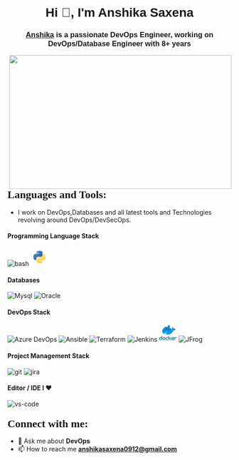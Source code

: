 <!-- Header Section -->
<h1 align="center"><font face="Arial">Hi 👋, I'm Anshika Saxena</font></h1>
<h3 align="center"><font face="Arial"><a href="https://www.linkedin.com/in/anshika-saxena-549390a8/" target="_blank" rel="noreferrer">Anshika</a> is a passionate DevOps Engineer, working on DevOps/Database Engineer with 8+ years</font></h3>


<!-- GIF -->
<img align="right" height="300" width="500" src="https://media4.giphy.com/media/v1.Y2lkPTc5MGI3NjExbGRxaTltZXBkbGd2NG1tdHEwaWVvcjhkZnQxcGgxeGJ2NDB1eGIycCZlcD12MV9pbnRlcm5hbF9naWZfYnlfaWQmY3Q9Zw/L1R1tvI9svkIWwpVYr/giphy.gif" />


<!-- Languages and Tools Section -->
<h3 align="left"><font size="+2" face="Verdana">Languages and Tools:</font></h3>


- I work on DevOps,Databases and all latest tools and Technologies revolving around DevOps/DevSecOps.

#### Programming Language Stack
<p align="left">
<img src="https://www.vectorlogo.zone/logos/gnu_bash/gnu_bash-official.svg" alt="bash" title="bash" width="40 height="40" />
<img src="https://raw.githubusercontent.com/github/explore/80688e429a7d4ef2fca1e82350fe8e3517d3494d/topics/python/python.png" alt="python" title="python" width="40" height="40"/> 

#### Databases

<p align="left">
<img src="https://www.vectorlogo.zone/logos/mysql/mysql-horizontal.svg" alt="Mysql" width="70" height="70" />
<img src="https://www.vectorlogo.zone/logos/oracle/oracle-ar21.svg" alt="Oracle" width="70" height="70" />

#### DevOps Stack 
<p align="left">
  <img src="https://www.vectorlogo.zone/logos/microsoft_azure/microsoft_azure-ar21.svg" alt="Azure DevOps" width="40" height="40" />
  <img src="https://www.vectorlogo.zone/logos/ansible/ansible-icon.svg" alt="Ansible" title="Ansible" width="40" height="40"/> 
  <img src="https://www.vectorlogo.zone/logos/terraformio/terraformio-icon.svg" alt="Terraform" title="Terraform" width="40" height="40"/> 
  <img src="https://www.vectorlogo.zone/logos/jenkins/jenkins-icon.svg" alt="Jenkins" title="Jenkins" width="40" height="40"/>
  <img src="https://raw.githubusercontent.com/github/explore/80688e429a7d4ef2fca1e82350fe8e3517d3494d/topics/docker/docker.png" alt="Docker" title="Docker" width="40" height="40"/>  
  <img src="https://www.vectorlogo.zone/logos/jfrog/jfrog-ar21.svg" alt="JFrog" title="JFrog" width="40" height="40" /> 
</p>

#### Project Management Stack
<p align="left">
<img src="https://www.vectorlogo.zone/logos/git-scm/git-scm-icon.svg" alt="git" title="git" width="40" height="40"/> 
<img src="https://www.vectorlogo.zone/logos/atlassian_jira/atlassian_jira-icon.svg" alt="jira" title="jira" width="40" height="40"/>

#### Editor / IDE I ♥
<p align="left">
<img src="https://www.vectorlogo.zone/logos/visualstudio_code/visualstudio_code-icon.svg" alt="vs-code" title="vs-code" width="40" height="40"/> </p>

<!-- Contact Section -->
<h3 align="left"><font size="+2" face="Verdana">Connect with me:</font></h3>
<p align="left">
</p>

- 💬 Ask me about **DevOps**
- 📫 How to reach me **[anshikasaxena0912@gmail.com](mailto:anshikasaxena0912@gmail.com)**
